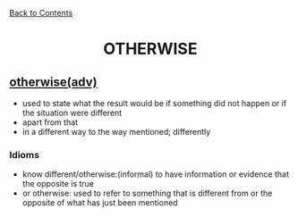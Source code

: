 ﻿[Back to Contents](../../../README.md)

<h1 style="text-align: center;">OTHERWISE</h1>


## [otherwise(adv)](https://www.oxfordlearnersdictionaries.com/definition/english/otherwise)
- used to state what the result would be if something did not happen or if the situation were different
- apart from that
- in a different way to the way mentioned; differently

### Idioms
- know different/otherwise:(informal) to have information or evidence that the opposite is true
- or otherwise: used to refer to something that is different from or the opposite of what has just been mentioned
